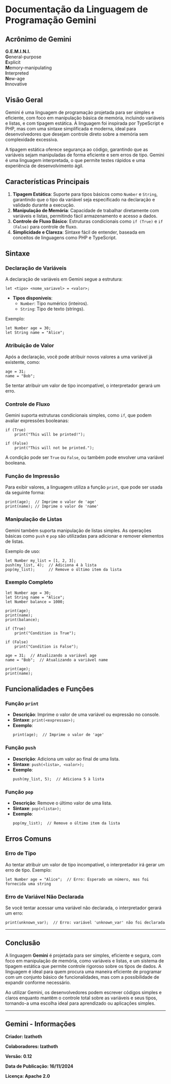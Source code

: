 
# Documentação da Linguagem de Programação **Gemini**

## Acrônimo de **Gemini**

**G.E.M.I.N.I.**  
**G**eneral-purpose  
**E**xplicit  
**M**emory-manipulating  
**I**nterpreted  
**N**ew-age  
**I**nnovative  

## Visão Geral

Gemini é uma linguagem de programação projetada para ser simples e eficiente, com foco em manipulação básica de memória, incluindo variáveis e listas, e com tipagem estática. A linguagem foi inspirada por TypeScript e PHP, mas com uma sintaxe simplificada e moderna, ideal para desenvolvedores que desejam controle direto sobre a memória sem complexidade excessiva.

A tipagem estática oferece segurança ao código, garantindo que as variáveis sejam manipuladas de forma eficiente e sem erros de tipo. Gemini é uma linguagem interpretada, o que permite testes rápidos e uma experiência de desenvolvimento ágil.

## Características Principais

1. **Tipagem Estática**: Suporte para tipos básicos como `Number` e `String`, garantindo que o tipo da variável seja especificado na declaração e validado durante a execução.
2. **Manipulação de Memória**: Capacidade de trabalhar diretamente com variáveis e listas, permitindo fácil armazenamento e acesso a dados.
3. **Controle de Fluxo Básico**: Estruturas condicionais como `if (True)` e `if (False)` para controle de fluxo.
4. **Simplicidade e Clareza**: Sintaxe fácil de entender, baseada em conceitos de linguagens como PHP e TypeScript.

## Sintaxe

### Declaração de Variáveis

A declaração de variáveis em Gemini segue a estrutura:
```gemini
let <tipo> <nome_variavel> = <valor>;
```

- **Tipos disponíveis**:
  - `Number`: Tipo numérico (inteiros).
  - `String`: Tipo de texto (strings).

Exemplo:
```gemini
let Number age = 30;
let String name = "Alice";
```

### Atribuição de Valor

Após a declaração, você pode atribuir novos valores a uma variável já existente, como:
```gemini
age = 31;
name = "Bob";
```

Se tentar atribuir um valor de tipo incompatível, o interpretador gerará um erro.

### Controle de Fluxo

Gemini suporta estruturas condicionais simples, como `if`, que podem avaliar expressões booleanas:
```gemini
if (True)
    print("This will be printed!");

if (False)
    print("This will not be printed.");
```

A condição pode ser `True` ou `False`, ou também pode envolver uma variável booleana.

### Função de Impressão

Para exibir valores, a linguagem utiliza a função `print`, que pode ser usada da seguinte forma:
```gemini
print(age);  // Imprime o valor de 'age'
print(name); // Imprime o valor de 'name'
```

### Manipulação de Listas

Gemini também suporta manipulação de listas simples. As operações básicas como `push` e `pop` são utilizadas para adicionar e remover elementos de listas.

Exemplo de uso:
```gemini
let Number my_list = [1, 2, 3];
push(my_list, 4);  // Adiciona 4 à lista
pop(my_list);      // Remove o último item da lista
```

### Exemplo Completo

```gemini
let Number age = 30;
let String name = "Alice";
let Number balance = 1000;

print(age);
print(name);
print(balance);

if (True)
    print("Condition is True");

if (False)
    print("Condition is False");

age = 31;  // Atualizando a variável age
name = "Bob";  // Atualizando a variável name

print(age);
print(name);
```

## Funcionalidades e Funções

### Função `print`

- **Descrição**: Imprime o valor de uma variável ou expressão no console.
- **Sintaxe**: `print(<expressao>);`
- **Exemplo**:
  ```gemini
  print(age);  // Imprime o valor de 'age'
  ```

### Função `push`

- **Descrição**: Adiciona um valor ao final de uma lista.
- **Sintaxe**: `push(<lista>, <valor>);`
- **Exemplo**:
  ```gemini
  push(my_list, 5);  // Adiciona 5 à lista
  ```

### Função `pop`

- **Descrição**: Remove o último valor de uma lista.
- **Sintaxe**: `pop(<lista>);`
- **Exemplo**: 
  ```gemini
  pop(my_list);  // Remove o último item da lista
  ```

## Erros Comuns

### Erro de Tipo

Ao tentar atribuir um valor de tipo incompatível, o interpretador irá gerar um erro de tipo. Exemplo:

```gemini
let Number age = "Alice";  // Erro: Esperado um número, mas foi fornecida uma string
```

### Erro de Variável Não Declarada

Se você tentar acessar uma variável não declarada, o interpretador gerará um erro:
```gemini
print(unknown_var);  // Erro: variável 'unknown_var' não foi declarada
```

---


## Conclusão

A linguagem **Gemini** é projetada para ser simples, eficiente e segura, com foco em manipulação de memória, como variáveis e listas, e um sistema de tipagem estática que permite controle rigoroso sobre os tipos de dados. A linguagem é ideal para quem procura uma maneira eficiente de programar com um conjunto básico de funcionalidades, mas com a possibilidade de expandir conforme necessário.

Ao utilizar Gemini, os desenvolvedores podem escrever códigos simples e claros enquanto mantêm o controle total sobre as variáveis e seus tipos, tornando-a uma escolha ideal para aprendizado ou aplicações simples.



---


## Gemini - Informações

**Criador: Izathoth**

**Colaboradores: Izathoth**

**Versão: 0.12**

**Data de Publicação: 16/11/2024**

**Licença: Apache 2.0**
